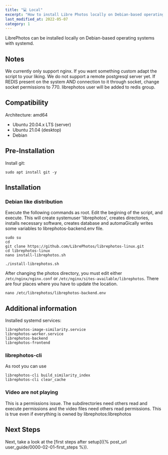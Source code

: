 ```yaml
---
title: "💻 Local"
excerpt: "How to install Libre Photos locally on Debian-based operating systems."
last_modified_at: 2022-05-07
category: 1
---
```


LibrePhotos can be installed locally on Debian-based operating systems with systemd.

## Notes

We currently only support nginx. If you want something custom adapt the script to your liking.
We do not support a remote postgresql server yet.
If REDIS present on the system AND connection to it through socket, change socket permissions to 770. librephotos user will be added to redis group.

## Compatibility

Architecture:
amd64

- Ubuntu 20.04.x LTS (server)
- Ubuntu 21.04 (desktop)
- Debian

## Pre-Installation

Install git:

```
sudo apt install git -y
```

## Installation

### Debian like distribution

Execute the following commands as root. Edit the begining of the script, and execute. This will create systemuser 'librephotos', creates directories, installs necessary software, creates database and automaGically writes some variables to librephotos-backend.env file.

```
sudo su
cd
git clone https://github.com/LibrePhotos/librephotos-linux.git
cd librephotos-linux
nano install-librephotos.sh
```

```
./install-librephotos.sh
```

After changing the photos directory, you must edit either `/etc/nginx/nginx.conf` or `/etc/nginx/sites-available/librephotos`. There are four places where you have to update the location.

```
nano /etc/librephotos/librephotos-backend.env
```

## Additional information

Installed systemd services:

```
librephotos-image-similarity.service
librephotos-worker.service
librephotos-backend
librephotos-frontend
```

### librephotos-cli

As root you can use

```
librephotos-cli build_similarity_index
librephotos-cli clear_cache
```

### Video are not playing

This is a permissions issue. The subdirectories need others read and execute permissions and the video files need others read permissions. This is true even if everything is owned by librephotos:librephotos

## Next Steps

Next, take a look at the [first steps after setup]({% post_url user_guide/0000-02-01-first_steps %}).
